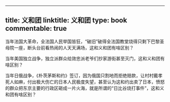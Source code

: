 
---
title: 义和团
linktitle: 义和团
type: book
commentable: true
---

当年法国大革命，全法国人民举国皆狂，“破旧”破得全法国教堂烧得只剩下巴黎圣母院一座，断头台前看热闹的人天天满场，这和义和团有啥区别？

当年美国独立战争，独立派群众给效忠派老爷们抄家游街甚至灭门，这和义和团有啥区别？

当年日俄战争，《朴茨茅斯和约》签订，因为俄国只割地而拒绝赔款，让村村戴孝死人如麻，付出极大伤亡的日本人民极度失望，甚至认为这和约出卖了日本，愤怒的群众把东京主要的行政区砸成一片火海，就是所谓的“日比谷烧打事件”，这和义和团有啥区别？
    